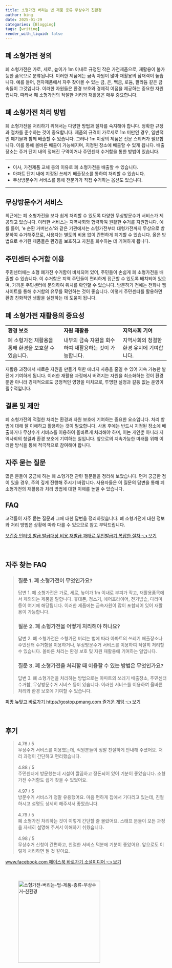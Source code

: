 ```yaml
---
title: 소형가전 버리는 법 제품 종류 무상수거 친환경
author: bing
date: 2025-01-29
categories: [Blogging]
tags: [writing]
render_with_liquid: false
---
```



<h2 id='폐 소형가전 정의'>폐 소형가전 정의</h2>

<p>폐 소형가전은 가로, 세로, 높이가 1m 이내로 규정된 작은 가전제품으로, 재활용이 불가능한 품목으로 분류됩니다. 이러한 제품에는 금속 자원이 많아 재활용의 잠재력이 높습니다. 예를 들어, 전자제품에서 자주 찾아볼 수 있는 금, 은, 백금, 로듐, 팔라듐 같은 금속들이 그것입니다. 이러한 자원들은 환경 보호와 경제적 이점을 제공하는 중요한 자원입니다. 따라서 폐 소형가전의 적절한 처리와 재활용은 매우 중요합니다.</p>

<h2 id='폐 소형가전 처리 방법'>폐 소형가전 처리 방법</h2>

<p>폐 소형가전을 처리하기 위해서는 다양한 방법과 절차를 숙지해야 합니다. 정확한 규정과 절차를 준수하는 것이 중요합니다. 제품의 규격이 가로세로 1m 미만인 경우, 일반적인 폐기물과 함께 배출할 수 있습니다. 그러나 1m 이상의 제품은 전문 스티커가 필요합니다. 이를 통해 올바른 배출이 가능해지며, 지정된 장소에 배출할 수 있게 됩니다. 배출 장소는 주거 단지 내의 정해진 구역이거나 주민센터 수거함을 통한 방법이 있습니다.</p>

<hr />

<ul>
    <li>이사, 가전제품 교체 등의 이유로 폐 소형가전을 배출할 수 있습니다.</li>
    <li>아파트 단지 내에 지정된 쓰레기 배출장소를 통하여 처리할 수 있습니다.</li>
    <li>무상방문수거 서비스를 통해 전문가가 직접 수거하는 옵션도 있습니다.</li>
</ul>

<hr />

<h2 id='무상방문수거 서비스'>무상방문수거 서비스</h2>

<p>최근에는 폐 소형가전을 보다 쉽게 처리할 수 있도록 다양한 무상방문수거 서비스가 제공되고 있습니다. 이러한 서비스는 지역사회와 협력하여 원활한 수거를 지원합니다. 예를 들어, 'e 순환 거버넌스'와 같은 기관에서는 소형가전부터 대형가전까지 무상으로 방문하여 수거해주므로, 사용자는 별도의 비용 없이 간편하게 폐기할 수 있습니다. 옳은 방법으로 수거된 제품들은 환경을 보호하고 자원을 회수하는 데 기여하게 됩니다.</p>

<h2 id=' 주민센터 수거함 이용'>주민센터 수거함 이용</h2>

<p>주민센터에는 소형 폐가전 수거함이 비치되어 있어, 주민들이 손쉽게 폐 소형가전을 배출할 수 있습니다. 이 수거함은 지역 주민들이 편리하게 접근할 수 있도록 배치되어 있으며, 가까운 주민센터에 문의하여 위치를 확인할 수 있습니다. 방문하기 전에는 전화나 웹사이트를 통해 수거함의 유무를 확인하는 것이 좋습니다. 이렇게 주민센터를 활용하면 환경 친화적인 생활을 실천하는 데 도움이 됩니다.</p>

<h2 id='폐 소형가전 재활용의 중요성'>폐 소형가전 재활용의 중요성</h2>

<table>
    <tr>
        <td><b>환경 보호</b></td>
        <td><b>자원 재활용</b></td>
        <td><b>지역사회 기여</b></td>
    </tr>
    <tr>
        <td>폐 소형가전 재활용을 통해 환경을 보호할 수 있습니다.</td>
        <td>내부의 금속 자원을 회수하여 재활용하는 것이 가능합니다.</td>
        <td>지역사회의 청결한 환경 유지에 기여합니다.</td>
    </tr>
</table>

<p>재활용 과정에서 새로운 자원을 만들기 위한 에너지 사용을 줄일 수 있어 지속 가능한 발전에 기여하게 됩니다. 이러한 재활용 과정에서 버려지는 자원을 최소화하는 것이 환경뿐만 아니라 경제적으로도 긍정적인 영향을 미치므로, 투명한 설정과 갈등 없는 운영이 필수적입니다.</p>

<h2 id='결론 및 제안'>결론 및 제안</h2>

<p>폐 소형가전의 적절한 처리는 환경과 자원 보호에 기여하는 중요한 요소입니다. 처리 방법에 대해 잘 이해하고 활용하는 것이 필요합니다. 사용 후에는 반드시 지정된 장소에 배출하거나 무상수거 서비스를 이용하여 올바르게 처리해야 하며, 이는 개인뿐 아니라 지역사회의 청결과 환경 보호에 기여하는 일입니다. 앞으로의 지속가능한 미래를 위해 이러한 방식을 통해 적극적으로 참여해야 합니다.</p>

<h2 id='자주 묻는 질문'>자주 묻는 질문</h2>

<p>많은 분들이 궁금해 하는 폐 소형가전 관련 질문들을 정리해 보았습니다. 먼저 궁금한 점이 있을 경우, 주의 깊게 진행해 주시기 바랍니다. 사용자들은 이 질문의 답변을 통해 폐 소형가전의 재활용과 처리 방법에 대한 이해를 높일 수 있습니다.</p>

<h2 id='FAQ'>FAQ</h2>

<p>고객들이 자주 묻는 질문과 그에 대한 답변을 정리하였습니다. 폐 소형가전에 대한 정보와 처리 방법은 상황에 따라 다를 수 있으므로 참고 부탁드립니다.</p>


<p><a class="click-button" title="보건증 인터넷 발급 발급대상 비용 재발급 과태료 무인발급기 복잡한 절차" href="https://aptwhite.github.io/posts/%EB%B3%B4%EA%B1%B4%EC%A6%9D-%EC%9D%B8%ED%84%B0%EB%84%B7-%EB%B0%9C%EA%B8%89-%EB%B0%9C%EA%B8%89%EB%8C%80%EC%83%81-%EB%B9%84%EC%9A%A9-%EC%9E%AC%EB%B0%9C%EA%B8%89-%EA%B3%BC%ED%83%9C%EB%A3%8C-%EB%AC%B4%EC%9D%B8%EB%B0%9C%EA%B8%89%EA%B8%B0-%EB%B3%B5%EC%9E%A1%ED%95%9C-%EC%A0%88%EC%B0%A8/" rel="dofollow">보건증 인터넷 발급 발급대상 비용 재발급 과태료 무인발급기 복잡한 절차 👈 보기</a></p><br>
<h2 id='자주_찾는_FAQ'>자주 찾는 FAQ</h2>
<div itemscope="" itemtype="https://schema.org/FAQPage"> 
<blockquote> 
<div itemscope="" itemprop="mainEntity" itemtype="https://schema.org/Question"> 
<h3 itemprop="name">질문 1. 폐 소형가전이 무엇인가요?</h3> 
<div itemscope="" itemprop="acceptedAnswer" itemtype="https://schema.org/Answer"> 
<span itemprop="text"> 
<p>답변 1. 폐 소형가전은 가로, 세로, 높이가 1m 이내로 부피가 작고, 재활용품목에서 제외되는 제품을 말합니다. 휴대폰, 청소기, 에어프라이어, 전기밥솥, 다리미 등이 여기에 해당됩니다. 이러한 제품에는 금속자원이 많이 포함되어 있어 재활용이 가능합니다.</p> 
</span> 
</div> 
</div> 

<div itemscope="" itemprop="mainEntity" itemtype="https://schema.org/Question"> 
<h3 itemprop="name">질문 2. 폐 소형가전을 어떻게 처리해야 하나요?</h3> 
<div itemscope="" itemprop="acceptedAnswer" itemtype="https://schema.org/Answer"> 
<span itemprop="text"> 
<p>답변 2. 폐 소형가전은 소형가전 버리는 법에 따라 아파트의 쓰레기 배출장소나 주민센터 수거함을 이용하거나, 무상방문수거 서비스를 이용하여 적절히 처리할 수 있습니다. 올바른 처리는 환경 보호 및 자원 재활용에 기여하는 일입니다.</p> 
</span> 
</div> 
</div> 

<div itemscope="" itemprop="mainEntity" itemtype="https://schema.org/Question"> 
<h3 itemprop="name">질문 3. 폐 소형가전을 처리할 때 이용할 수 있는 방법은 무엇인가요?</h3> 
<div itemscope="" itemprop="acceptedAnswer" itemtype="https://schema.org/Answer"> 
<span itemprop="text"> 
<p>답변 3. 폐 소형가전을 처리하는 방법으로는 아파트의 쓰레기 배출장소, 주민센터 수거함, 무상방문수거 서비스 등이 있습니다. 이러한 서비스를 이용하여 올바른 처리와 환경 보호에 기여할 수 있습니다.</p> 
</span> 
</div> 
</div> 
</blockquote> 
</div>
<p><a class="click-button" title="피망 뉴맞고 바로가기 https//gostop.pmang.com 즐거운 게임" href="https://aptwhite.github.io/posts/%ED%94%BC%EB%A7%9D-%EB%89%B4%EB%A7%9E%EA%B3%A0-%EB%B0%94%EB%A1%9C%EA%B0%80%EA%B8%B0-httpsgostop.pmang.com-%EC%A6%90%EA%B1%B0%EC%9A%B4-%EA%B2%8C%EC%9E%84/" rel="dofollow">피망 뉴맞고 바로가기 https//gostop.pmang.com 즐거운 게임 👈 보기</a></p><br>
<h2 id='후기'>후기</h2>
<div itemscope itemtype="https://schema.org/Product">
  <blockquote>
  <div itemprop="review" itemscope itemtype="https://schema.org/Review">
      <div itemprop="reviewRating" itemscope itemtype="https://schema.org/Rating"> <span itemprop="ratingValue">4.76</span> / <span itemprop="bestRating">5</span> </div>
      <span itemprop="reviewBody">무상수거 서비스를 이용했는데, 직원분들이 정말 친절하게 안내해 주셨어요. 처리 과정이 간단하고 편리했습니다.</span>
  </div>
  <br>
  <div itemprop="review" itemscope itemtype="https://schema.org/Review">
      <div itemprop="reviewRating" itemscope itemtype="https://schema.org/Rating"> <span itemprop="ratingValue">4.88</span> / <span itemprop="bestRating">5</span> </div>
      <span itemprop="reviewBody">주민센터에 방문했는데 시설이 깔끔하고 정돈되어 있어 기분이 좋았습니다. 소형가전 수거함도 쉽게 찾을 수 있었어요.</span>
  </div>
  <br>
  <div itemprop="review" itemscope itemtype="https://schema.org/Review">
      <div itemprop="reviewRating" itemscope itemtype="https://schema.org/Rating"> <span itemprop="ratingValue">4.97</span> / <span itemprop="bestRating">5</span> </div>
      <span itemprop="reviewBody">방문수거 서비스가 정말 유용했어요. 마음 편하게 집에서 기다리고 있는데, 친절하시고 설명도 상세히 해주셔서 좋았습니다.</span>
  </div>
  <br>
  <div itemprop="review" itemscope itemtype="https://schema.org/Review">
      <div itemprop="reviewRating" itemscope itemtype="https://schema.org/Rating"> <span itemprop="ratingValue">4.79</span> / <span itemprop="bestRating">5</span> </div>
      <span itemprop="reviewBody">폐 소형가전 처리하는 것이 이렇게 간단할 줄 몰랐어요. 스태프 분들이 모든 과정을 자세히 설명해 주셔서 이해하기 쉬웠습니다.</span>
  </div>
  <br>
  <div itemprop="review" itemscope itemtype="https://schema.org/Review">
      <div itemprop="reviewRating" itemscope itemtype="https://schema.org/Rating"> <span itemprop="ratingValue">4.98</span> / <span itemprop="bestRating">5</span> </div>
      <span itemprop="reviewBody">무상수거 신청이 간편하고, 친절한 서비스 덕분에 기분이 좋았어요. 앞으로도 이렇게 처리하면 될 것 같아요.</span>
  </div>
  </blockquote>
</div>
<p><a class="click-button" title="www.facebook.com 페이스북 바로가기 소셜미디어" href="https://aptwhite.github.io/posts/www.facebook.com-%ED%8E%98%EC%9D%B4%EC%8A%A4%EB%B6%81-%EB%B0%94%EB%A1%9C%EA%B0%80%EA%B8%B0-%EC%86%8C%EC%85%9C%EB%AF%B8%EB%94%94%EC%96%B4/" rel="dofollow">www.facebook.com 페이스북 바로가기 소셜미디어 👈 보기</a></p><br>
<figure class="image"><img src="https://aptwhite.github.io/assets/img/thumbnail/소형가전-버리는-법-제품-종류-무상수거-친환경.webp" alt="소형가전-버리는-법-제품-종류-무상수거-친환경" width="256" height="256"></figure>